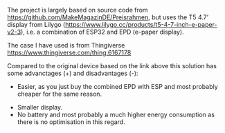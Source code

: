 The project is largely based on source code from https://github.com/MakeMagazinDE/Preisrahmen, but uses the T5 4.7’ display from Lilygo (https://www.lilygo.cc/products/t5-4-7-inch-e-paper-v2-3), i.e. a combination of ESP32 and EPD (e-paper display).

The case I have used is from Thingiverse https://www.thingiverse.com/thing:6167178

Compared to the original device based on the link above this solution has some advanctages (+) and disadvantages (-):
+ Easier, as you just buy the combined EPD with ESP and most probably cheaper for the same reason.
- Smaller display.
- No battery and most probably a much higher energy consumption as there is no optimisation in this regard.